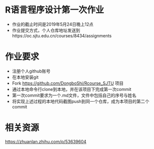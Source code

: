 # R语言程序设计第一次作业
- 作业的截止时间是2019年5月24日晚上12点
- 作业提交方式，个人仓库地址发送到https://oc.sjtu.edu.cn/courses/8434/assignments

# 作业要求
- 注册个人github账号
- 在本地安装git
- Fork https://github.com/DongboShi/Rcourse_SJTU 项目
- 通过本地命令行clone到本地，并在该项目下完成第一次commit
- 第一次commit要求为一个.md文件，文件中包括自己的序号与姓名
- 将实现上述过程的本地代码截图push到同一个仓库，成为本项目的第二个commit

# 相关资源

https://zhuanlan.zhihu.com/p/53639604


